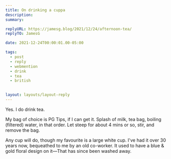 ```yaml
---
title: On drinking a cuppa
description: 
summary:

replyURL: https://jamesg.blog/2021/12/24/afternoon-tea/
replyTO: JamesG

date: 2021-12-24T00:00:01.00-05:00

tags:
  - post
  - reply
  - webmention
  - drink
  - tea
  - british
  

layout: layouts/layout-reply
---
```

Yes. I do drink tea.

My bag of choice is PG Tips, if I can get it. Splash of milk, tea bag, boiling (filtered) water, in that order. Let steep for about 4 mins or so, stir, and remove the bag.

Any cup will do, though my favourite is a large white cup. I've had it over 30 years now, bequeathed to me by an old co-worker. It used to have a blue & gold floral design on it—That has since been washed away.
